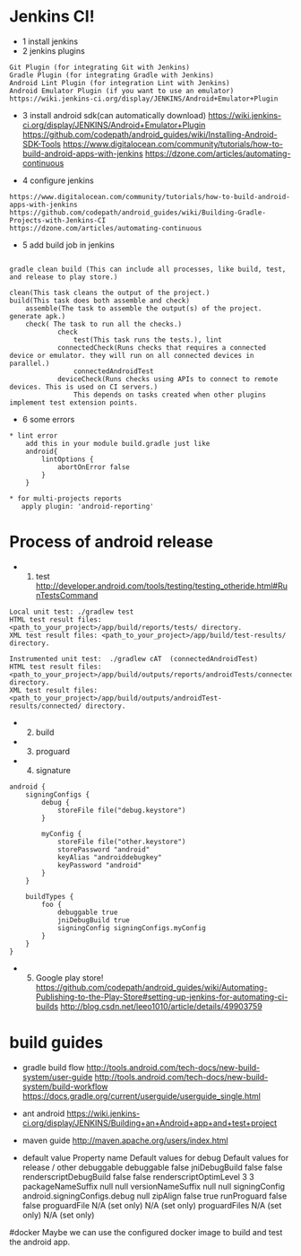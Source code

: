 # Jenkins CI!

* 1 install jenkins
* 2 jenkins plugins
```
Git Plugin (for integrating Git with Jenkins)
Gradle Plugin (for integrating Gradle with Jenkins)
Android Lint Plugin (for integration Lint with Jenkins)
Android Emulator Plugin (if you want to use an emulator)
https://wiki.jenkins-ci.org/display/JENKINS/Android+Emulator+Plugin
```
* 3 install android sdk(can automatically download)
https://wiki.jenkins-ci.org/display/JENKINS/Android+Emulator+Plugin
https://github.com/codepath/android_guides/wiki/Installing-Android-SDK-Tools
https://www.digitalocean.com/community/tutorials/how-to-build-android-apps-with-jenkins
https://dzone.com/articles/automating-continuous

* 4 configure jenkins
```
https://www.digitalocean.com/community/tutorials/how-to-build-android-apps-with-jenkins
https://github.com/codepath/android_guides/wiki/Building-Gradle-Projects-with-Jenkins-CI
https://dzone.com/articles/automating-continuous
```
* 5 add build job in jenkins
```

gradle clean build (This can include all processes, like build, test, and release to play store.)

clean(This task cleans the output of the project.)
build(This task does both assemble and check)
    assemble(The task to assemble the output(s) of the project. generate apk.)
    check( The task to run all the checks.)
            check
                test(This task runs the tests.), lint
            connectedCheck(Runs checks that requires a connected device or emulator. they will run on all connected devices in parallel.)
                connectedAndroidTest
            deviceCheck(Runs checks using APIs to connect to remote devices. This is used on CI servers.)
                This depends on tasks created when other plugins implement test extension points.
```

* 6 some errors
```
* lint error
    add this in your module build.gradle just like
    android{
        lintOptions {
            abortOnError false
        }
    }

* for multi-projects reports
   apply plugin: 'android-reporting'

```


# Process of android release
* 1. test
http://developer.android.com/tools/testing/testing_otheride.html#RunTestsCommand
```
Local unit test: ./gradlew test
HTML test result files: <path_to_your_project>/app/build/reports/tests/ directory.
XML test result files: <path_to_your_project>/app/build/test-results/ directory.

Instrumented unit test:  ./gradlew cAT  (connectedAndroidTest)
HTML test result files: <path_to_your_project>/app/build/outputs/reports/androidTests/connected/ directory.
XML test result files: <path_to_your_project>/app/build/outputs/androidTest-results/connected/ directory.
```
* 2. build
* 3. proguard
* 4. signature
```
android {
    signingConfigs {
        debug {
            storeFile file("debug.keystore")
        }

        myConfig {
            storeFile file("other.keystore")
            storePassword "android"
            keyAlias "androiddebugkey"
            keyPassword "android"
        }
    }

    buildTypes {
        foo {
            debuggable true
            jniDebugBuild true
            signingConfig signingConfigs.myConfig
        }
    }
}
```
* 5. Google play store!
https://github.com/codepath/android_guides/wiki/Automating-Publishing-to-the-Play-Store#setting-up-jenkins-for-automating-ci-builds
http://blog.csdn.net/leeo1010/article/details/49903759

# build guides

* gradle build flow
http://tools.android.com/tech-docs/new-build-system/user-guide
http://tools.android.com/tech-docs/new-build-system/build-workflow
https://docs.gradle.org/current/userguide/userguide_single.html

* ant android
https://wiki.jenkins-ci.org/display/JENKINS/Building+an+Android+app+and+test+project

* maven guide
http://maven.apache.org/users/index.html

* default value
Property name	Default values for debug	Default values for release / other
debuggable    	debuggable    	false
jniDebugBuild    	false	false
renderscriptDebugBuild  	false	false
renderscriptOptimLevel  	3	3
packageNameSuffix    	null	null
versionNameSuffix    	null	null
signingConfig    	android.signingConfigs.debug	null
zipAlign    	false    	true
runProguard    	false	false
proguardFile    	N/A (set only)	N/A (set only)
proguardFiles    	N/A (set only)	N/A (set only)


#docker
Maybe we can use the configured docker image to build and test the android app.